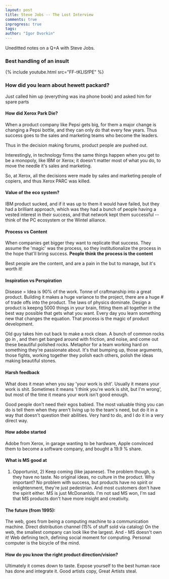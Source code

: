 ```yaml
---
layout: post
title: Steve Jobs -- The Lost Interview
comments: true
inprogress: true
tags:
author: "Igor Dvorkin"
---
```


Uneditted notes on a Q+A with Steve Jobs.

### Best handling of an insult

{% include youtube.html src="FF-tKLISfPE" %}

### How did you learn about hewett packard?

Just called him up (everything was ina phone book) and asked him for spare parts

#### How did Xerox Park Die?

When a product company like Pepsi gets big, for them a major change is changing a Pepsi bottle, and they can only do that every few years. Thus success goes to the sales and marketing teams who become the leaders.

Thus in the decision making forums, product people are pushed out.

Interestingly, in technology firms the same things happen when you get to be a monopoly, like IBM or Xerox; it doesn't matter most of what you do, to move the needle it's sales and marketing.

So, at Xerox, all the decisions were made by sales and marketing people of copiers, and thus Xerox PARC was killed.

#### Value of the eco system?

IBM product sucked, and if it was up to them it would have failed, but they had a brilliant approach, which was they had a bunch of people having a vested interest in their success, and that network kept them successful -- think of the PC ecosystem or the Wintel alliance.

#### Process vs Content

When companies get bigger they want to replicate that success. They assume the 'magic' was the process, so they institutionalize the process in the hope that'll bring success. **People think the process is the content**

Best people are the content, and are a pain in the but to manage, but it's worth it!

#### Inspiration vs Perspiration

Disease = Idea is 90% of the work. Tonne of craftmanship into a great product. Building it makes a huge variance to the project, there are a huge # of trade offs into the product. The laws of physics dominate. Design a product is keepng 5000 things in your brain, fitting them all together in the best way possible that gets what you want. Every day you learn something new that changes the equation. That process is the magic of product development.

Old guy takes him out back to make a rock clean. A bunch of common rocks go in , and then get banged around with friction, and noise, and come out these beautiful polished rocks. Metaphor for a team working hard on something they're passionate about. It's that bumping up, those arguments, those fights, working together they polish each others, polish the ideas making beautiful stones.

#### Harsh feedback

What does it mean when you say 'your work is shit'. Usually it means your work is shit. Sometimes it means 'I think you're work is shit, but I'm wrong', but most of the time it means your work isn't good enough.

Good people don't need their egos babied. The most valuable thing you can do is tell them when they aren't living up to the team's need, but do it in a way that doesn't question their abilities. Very hard to do, and I do it in a very direct way.

#### How adobe started

Adobe from Xerox, in garage wanting to be hardware, Apple convinced them to become a software company, and bought a 19.9 % share.

#### What is MS good at

1. Opportunist, 2) Keep coming (like japanese). The problem though, is they have no taste. No original ideas, no culture in the product. Why important? No problem with success, but products have no spirit or enlightenment, they're just pedestrian. And most customers don't have the spirit either. MS is just McDonanlds. I'm not sad MS won, I'm sad that MS products don't have more insight and creativity.

#### The future (from 1995):

The web, goes from being a computing machine to a communication machine.
Direct distribution channel (15% of stuff sold via catalog)
On the web, the smallest company can look like the largest.
And - MS doesn't own it!
Web defining tech, defining social moment for computing.
Personal computer is the bicycle of the mind.

#### How do you know the right product direction/vision?

Ultimately it comes down to taste. Expose yourself to the best human race has done and integrate it. Good artists copy, Great Artists steal.
